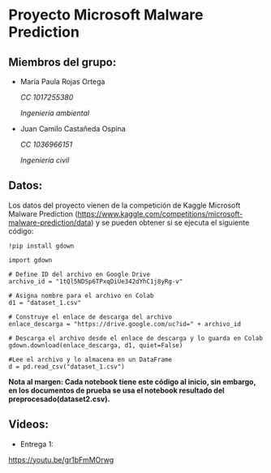 # **Proyecto Microsoft Malware Prediction**


## **Miembros del grupo:**
- María Paula Rojas Ortega
  
  *CC 1017255380*
  
  *Ingeniería ambiental*
- Juan Camilo Castañeda Ospina 
  
  *CC 1036966151*
  
  *Ingeniería civil*

## **Datos:**
Los datos del proyecto vienen de la competición de Kaggle Microsoft Malware Prediction (https://www.kaggle.com/competitions/microsoft-malware-prediction/data) y se pueden obtener si se ejecuta el siguiente código:

    !pip install gdown

    import gdown

    # Define ID del archivo en Google Drive
    archivo_id = "1tQl5NDSp6TPxqDiUe342dYhC1j8yRg-v"

    # Asigna nombre para el archivo en Colab
    d1 = "dataset_1.csv"

    # Construye el enlace de descarga del archivo
    enlace_descarga = "https://drive.google.com/uc?id=" + archivo_id

    # Descarga el archivo desde el enlace de descarga y lo guarda en Colab
    gdown.download(enlace_descarga, d1, quiet=False)
    
    #Lee el archivo y lo almacena en un DataFrame
    d = pd.read_csv("dataset_1.csv") 
    
 **Nota al margen: Cada notebook tiene este código al inicio, sin embargo, en los documentos de prueba se usa el notebook resultado del preprocesado(dataset2.csv).**

## **Videos:**
- Entrega 1:

https://youtu.be/gr1bFmMOrwg
